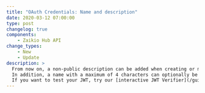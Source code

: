 ```yaml
---
title: "OAuth Credentials: Name and description"
date: 2020-03-12 07:00:00
type: post
changelog: true
components:
    - Zaikio Hub API
change_types:
    - New
    - Update
description: >
  From now on, a non-public description can be added when creating or modifying OAuth credentials.<br><br>
  In addition, a name with a maximum of 4 characters can optionally be added. This extends the audience (`aud`) of the JSON Web token. If the audience was `my_app` it can now also be `my_app/{credentials_name}` if a name is given. The name must be unique within your app. However, other apps may have the same name, so you need to check the app name as well.<br><br>
  If you want to test your JWT, try our [interactive JWT Verifier](/guide/jwt/).
---
```

